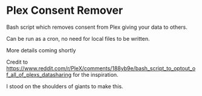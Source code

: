 # Plex Consent Remover
Bash script which removes consent from Plex giving your data to others. 

Can be run as a cron, no need for local files to be written.

More details coming shortly

Credit to https://www.reddit.com/r/PleX/comments/188yb9e/bash_script_to_optout_of_all_of_plexs_datasharing for the inspiration.

I stood on the shoulders of giants to make this.
